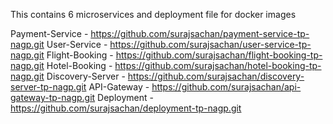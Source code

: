 This contains 6 microservices and deployment file for docker images

Payment-Service - https://github.com/surajsachan/payment-service-tp-nagp.git
User-Service - https://github.com/surajsachan/user-service-tp-nagp.git
Flight-Booking - https://github.com/surajsachan/flight-booking-tp-nagp.git
Hotel-Booking - https://github.com/surajsachan/hotel-booking-tp-nagp.git
Discovery-Server - https://github.com/surajsachan/discovery-server-tp-nagp.git
API-Gateway - https://github.com/surajsachan/api-gateway-tp-nagp.git
Deployment - https://github.com/surajsachan/deployment-tp-nagp.git